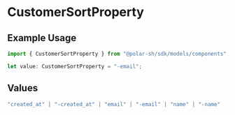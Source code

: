 # CustomerSortProperty

## Example Usage

```typescript
import { CustomerSortProperty } from "@polar-sh/sdk/models/components";

let value: CustomerSortProperty = "-email";
```

## Values

```typescript
"created_at" | "-created_at" | "email" | "-email" | "name" | "-name"
```